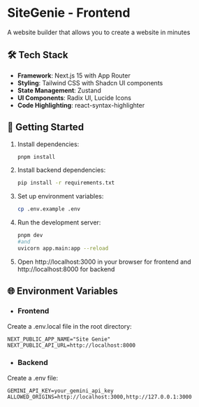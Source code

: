 # SiteGenie - Frontend

A website builder that allows you to create a website in minutes


## 🛠️ Tech Stack

- **Framework**: Next.js 15 with App Router
- **Styling**: Tailwind CSS with Shadcn UI components
- **State Management**: Zustand
- **UI Components**: Radix UI, Lucide Icons
- **Code Highlighting**: react-syntax-highlighter


## 🚀 Getting Started

1. Install dependencies:
    ```bash
    pnpm install
    ```

2. Install backend dependencies:
    ```bash
    pip install -r requirements.txt
    ```

3. Set up environment variables:
    ```bash
    cp .env.example .env
    ```

4. Run the development server:
    ```bash
    pnpm dev
    #and
    uvicorn app.main:app --reload
    ```

5. Open http://localhost:3000 in your browser for frontend and http://localhost:8000 for backend


## 🌐 Environment Variables

- ### Frontend

Create a .env.local file in the root directory:

```env
NEXT_PUBLIC_APP_NAME="Site Genie"
NEXT_PUBLIC_API_URL=http://localhost:8000
```

- ###  Backend

Create a .env file:
```env
GEMINI_API_KEY=your_gemini_api_key
ALLOWED_ORIGINS=http://localhost:3000,http://127.0.0.1:3000
```

